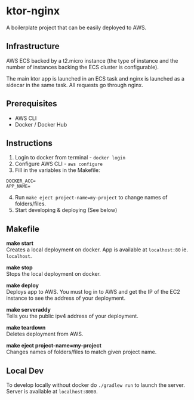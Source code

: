 
# ktor-nginx  

A boilerplate project that can be easily deployed to AWS.  
  
## Infrastructure

AWS ECS backed by a t2.micro instance (the type of instance and the number of instances backing the ECS cluster is configurable).

The main ktor app is launched in an ECS task and nginx is launched as a sidecar in the same task. All requests go through nginx.

## Prerequisites 

 - AWS CLI
 - Docker / Docker Hub

## Instructions

1. Login to docker from terminal - `docker login`
2. Configure AWS CLI - `aws configure`
3. Fill in the variables in the Makefile:
```
DOCKER_ACC=
APP_NAME=
```
4. Run `make eject project-name=my-project` to change names of folders/files.
5. Start developing & deploying (See below)

## Makefile

**make start**<br/>
Creates a local deployment on docker. App is available at `localhost:80` ie. `localhost`.

**make stop**<br/>
Stops the local deployment on docker.

**make deploy**<br/>
Deploys app to AWS. You must log in to AWS and get the IP of the EC2 instance to see the address of your deployment.

**make serveraddy**<br/>
Tells you the public ipv4 address of your deployment.

**make teardown**<br/>
Deletes deployment from AWS.

**make eject project-name=my-project**<br/>
Changes names of folders/files to match given project name.

## Local Dev

To develop locally without docker do `./gradlew run` to launch the server. Server is available at `localhost:8080`.
